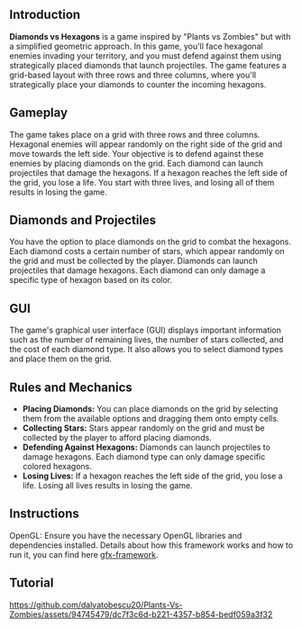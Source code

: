 ## Introduction

**Diamonds vs Hexagons** is a game inspired by "Plants vs Zombies" but with a simplified geometric approach. In this game, you'll face hexagonal enemies invading your territory, and you must defend against them using strategically placed diamonds that launch projectiles. The game features a grid-based layout with three rows and three columns, where you'll strategically place your diamonds to counter the incoming hexagons.

## Gameplay

The game takes place on a grid with three rows and three columns. Hexagonal enemies will appear randomly on the right side of the grid and move towards the left side. Your objective is to defend against these enemies by placing diamonds on the grid. Each diamond can launch projectiles that damage the hexagons. If a hexagon reaches the left side of the grid, you lose a life. You start with three lives, and losing all of them results in losing the game.

## Diamonds and Projectiles

You have the option to place diamonds on the grid to combat the hexagons. Each diamond costs a certain number of stars, which appear randomly on the grid and must be collected by the player. Diamonds can launch projectiles that damage hexagons. Each diamond can only damage a specific type of hexagon based on its color.

## GUI

The game's graphical user interface (GUI) displays important information such as the number of remaining lives, the number of stars collected, and the cost of each diamond type. It also allows you to select diamond types and place them on the grid.

## Rules and Mechanics

- **Placing Diamonds:** You can place diamonds on the grid by selecting them from the available options and dragging them onto empty cells.
- **Collecting Stars:** Stars appear randomly on the grid and must be collected by the player to afford placing diamonds.
- **Defending Against Hexagons:** Diamonds can launch projectiles to damage hexagons. Each diamond type can only damage specific colored hexagons.
- **Losing Lives:** If a hexagon reaches the left side of the grid, you lose a life. Losing all lives results in losing the game.

## Instructions

OpenGL: Ensure you have the necessary OpenGL libraries and dependencies installed. Details about how this framework works and how to run it, you can find here [gfx-framework](https://github.com/UPB-Graphics/gfx-framework).

## Tutorial

https://github.com/dalyatobescu20/Plants-Vs-Zombies/assets/94745479/dc7f3c6d-b221-4357-b854-bedf059a3f32


